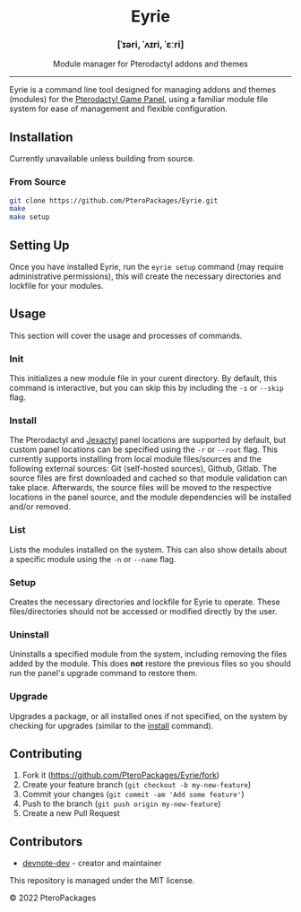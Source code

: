 <h1 align="center">Eyrie</h1>
<h3 align="center">[ˈɪəri, ˈʌɪri, ˈɛːri]</h3>
<p align="center">Module manager for Pterodactyl addons and themes</p>

---
Eyrie is a command line tool designed for managing addons and themes (modules) for the [Pterodactyl Game Panel](https://pterodactyl.io), using a familiar module file system for ease of management and flexible configuration.

## Installation
Currently unavailable unless building from source.

### From Source
```sh
git clone https://github.com/PteroPackages/Eyrie.git
make
make setup
```

## Setting Up
Once you have installed Eyrie, run the `eyrie setup` command (may require administrative permissions), this will create the necessary directories and lockfile for your modules.

## Usage
This section will cover the usage and processes of commands.

### Init
This initializes a new module file in your curent directory. By default, this command is interactive, but you can skip this by including the `-s` or `--skip` flag. <!-- module-file-doc ref -->

### Install
The Pterodactyl and [Jexactyl](https://jexactyl.com) panel locations are supported by default, but custom panel locations can be specified using the `-r` or `--root` flag. This currently supports installing from local module files/sources and the following external sources: Git (self-hosted sources), Github, Gitlab. The source files are first downloaded and cached so that module validation can take place. Afterwards, the source files will be moved to the respective locations in the panel source, and the module dependencies will be installed and/or removed.<!-- TODO: module-file-doc: depdendencies -->

### List
Lists the modules installed on the system. This can also show details about a specific module using the `-n` or `--name` flag.

### Setup
Creates the necessary directories and lockfile for Eyrie to operate. These files/directories should not be accessed or modified directly by the user.

### Uninstall
Uninstalls a specified module from the system, including removing the files added by the module. This does **not** restore the previous files so you should run the panel's upgrade command to restore them.

### Upgrade
Upgrades a package, or all installed ones if not specified, on the system by checking for upgrades (similar to the [install](#install) command).

## Contributing
1. Fork it (<https://github.com/PteroPackages/Eyrie/fork>)
2. Create your feature branch (`git checkout -b my-new-feature`)
3. Commit your changes (`git commit -am 'Add some feature'`)
4. Push to the branch (`git push origin my-new-feature`)
5. Create a new Pull Request

## Contributors
- [devnote-dev](https://github.com/devnote-dev) - creator and maintainer

This repository is managed under the MIT license.

© 2022 PteroPackages
